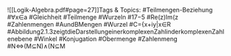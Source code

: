 
![[Logik-Algebra.pdf#page=27]]Tags & Topics:
   #Teilmengen-Beziehung
   #∀x∈a
   #Gleichheit
   #Teilmenge
   #Wurzeln
   #17−5
   #Re(z)Im(z
   #Zahlenmengen
   #AundBMengen
   #Wurzel
   #C={x+iy|x∈R
   #Abbildung2.1.3zeigtdieDarstellungeinerkomplexenZahlinderkomplexenZahlenebene
   #Winkel
   #Konjugation
   #Obermenge
   #Zahlenmeng
   #N⇔(M⊆N)∧(N⊆M